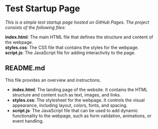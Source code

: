 # Test Startup Page

*This is a simple test startup page hosted on GitHub Pages. The project consists of the following files:*

**index.html**: The main HTML file that defines the structure and content of the webpage.  
**styles.css**: The CSS file that contains the styles for the webpage.  
**script.js**: The JavaScript file for adding interactivity to the page.

## README.md

This file provides an overview and instructions.

- **index.html**: The landing page of the website. It contains the HTML structure and content such as text, images, and links.  
- **styles.css**: The stylesheet for the webpage. It controls the visual appearance, including layout, colors, fonts, and spacing.  
- **script.js**: The JavaScript file that can be used to add dynamic functionality to the webpage, such as form validation, animations, or event handling.
